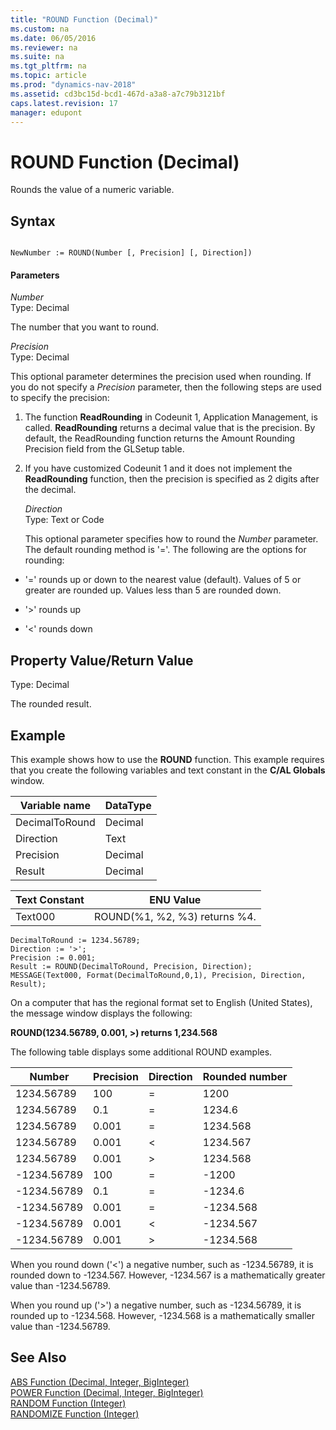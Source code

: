 ```yaml
---
title: "ROUND Function (Decimal)"
ms.custom: na
ms.date: 06/05/2016
ms.reviewer: na
ms.suite: na
ms.tgt_pltfrm: na
ms.topic: article
ms.prod: "dynamics-nav-2018"
ms.assetid: cd3bc15d-bcd1-467d-a3a8-a7c79b3121bf
caps.latest.revision: 17
manager: edupont
---
```

# ROUND Function (Decimal)
Rounds the value of a numeric variable.  
  
## Syntax  
  
```  
  
NewNumber := ROUND(Number [, Precision] [, Direction])  
```  
  
#### Parameters  
 *Number*  
 Type: Decimal  
  
 The number that you want to round.  
  
 *Precision*  
 Type: Decimal  
  
 This optional parameter determines the precision used when rounding. If you do not specify a *Precision* parameter, then the following steps are used to specify the precision:  
  
1. The function **ReadRounding** in Codeunit 1, Application Management, is called. **ReadRounding** returns a decimal value that is the precision. By default, the ReadRounding function returns the Amount Rounding Precision field from the GLSetup table.  
  
2. If you have customized Codeunit 1 and it does not implement the **ReadRounding** function, then the precision is specified as 2 digits after the decimal.  
  
   *Direction*  
   Type: Text or Code  
  
   This optional parameter specifies how to round the *Number* parameter. The default rounding method is '='. The following are the options for rounding:  
  
-   '=' rounds up or down to the nearest value \(default\). Values of 5 or greater are rounded up. Values less than 5 are rounded down.  
  
-   '>' rounds up  
  
-   '\<' rounds down  
  
## Property Value/Return Value  
 Type: Decimal  
  
 The rounded result.  
  
## Example  
 This example shows how to use the **ROUND** function. This example requires that you create the following variables and text constant in the **C/AL Globals** window.  
  
|Variable name|DataType|  
|-------------------|--------------|  
|DecimalToRound|Decimal|  
|Direction|Text|  
|Precision|Decimal|  
|Result|Decimal|  
  
|Text Constant|ENU Value|  
|-------------------|---------------|  
|Text000|ROUND\(%1, %2, %3\) returns %4.|  
  
```  
DecimalToRound := 1234.56789;  
Direction := '>';  
Precision := 0.001;  
Result := ROUND(DecimalToRound, Precision, Direction);  
MESSAGE(Text000, Format(DecimalToRound,0,1), Precision, Direction, Result);  
```  
  
 On a computer that has the regional format set to English \(United States\), the message window displays the following:  
  
 **ROUND\(1234.56789, 0.001, >\) returns 1,234.568**  
  
 The following table displays some additional ROUND examples.  
  
|Number|Precision|Direction|Rounded number|  
|------------|---------------|---------------|--------------------|  
|1234.56789|100|=|1200|  
|1234.56789|0.1|=|1234.6|  
|1234.56789|0.001|=|1234.568|  
|1234.56789|0.001|\<|1234.567|  
|1234.56789|0.001|>|1234.568|  
|-1234.56789|100|=|-1200|  
|-1234.56789|0.1|=|-1234.6|  
|-1234.56789|0.001|=|-1234.568|  
|-1234.56789|0.001|\<|-1234.567|  
|-1234.56789|0.001|>|-1234.568|  
  
 When you round down \('\<'\) a negative number, such as -1234.56789, it is rounded down to -1234.567. However, -1234.567 is a mathematically greater value than -1234.56789.  
  
 When you round up \('>'\) a negative number, such as -1234.56789, it is rounded up to -1234.568. However, -1234.568 is a mathematically smaller value than -1234.56789.  
  
## See Also  
 [ABS Function \(Decimal, Integer, BigInteger\)](ABS-Function--Decimal--Integer--BigInteger-.md)   
 [POWER Function \(Decimal, Integer, BigInteger\)](POWER-Function--Decimal--Integer--BigInteger-.md)   
 [RANDOM Function \(Integer\)](RANDOM-Function--Integer-.md)   
 [RANDOMIZE Function \(Integer\)](RANDOMIZE-Function--Integer-.md)